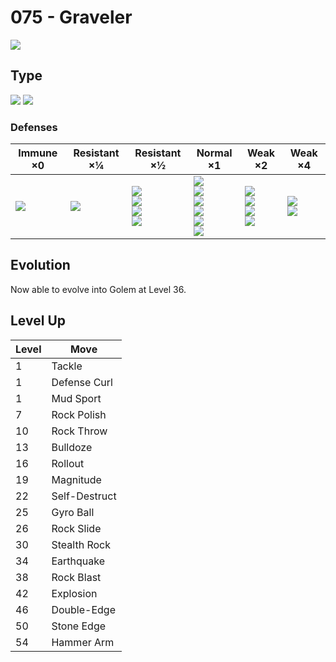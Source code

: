 # 075 - Graveler
![][075]

## Type

![][rock]  ![][ground]

### Defenses

Immune ×0         | Resistant ×¼    | Resistant ×½                                                | Normal ×1                                                                                 | Weak ×2                                                       | Weak ×4                       | 
---               | ---             | ---                                                         | ---                                                                                       | ---                                                           | ---                           | 
![][electric]<br> | ![][poison]<br> | ![][normal]<br> ![][flying]<br> ![][rock]<br> ![][fire]<br> | ![][bug]<br> ![][ghost]<br> ![][psychic]<br> ![][dragon]<br> ![][dark]<br> ![][fairy]<br> | ![][fighting]<br> ![][ground]<br> ![][steel]<br> ![][ice]<br> | ![][water]<br> ![][grass]<br> | 

## Evolution
Now able to evolve into Golem at Level 36.

## Level Up

Level | Move          | 
---   | ---           | 
1     | Tackle        | 
1     | Defense Curl  | 
1     | Mud Sport     | 
7     | Rock Polish   | 
10    | Rock Throw    | 
13    | Bulldoze      | 
16    | Rollout       | 
19    | Magnitude     | 
22    | Self-Destruct | 
25    | Gyro Ball     | 
26    | Rock Slide    | 
30    | Stealth Rock  | 
34    | Earthquake    | 
38    | Rock Blast    | 
42    | Explosion     | 
46    | Double-Edge   | 
50    | Stone Edge    | 
54    | Hammer Arm    | 

[075]: ../img/pokemon/075.png
[normal]: ../img/types/normal.png
[fire]: ../img/types/fire.png
[fighting]: ../img/types/fighting.png
[water]: ../img/types/water.png
[flying]: ../img/types/flying.png
[grass]: ../img/types/grass.png
[poison]: ../img/types/poison.png
[electric]: ../img/types/electric.png
[ground]: ../img/types/ground.png
[psychic]: ../img/types/psychic.png
[rock]: ../img/types/rock.png
[ice]: ../img/types/ice.png
[bug]: ../img/types/bug.png
[dragon]: ../img/types/dragon.png
[ghost]: ../img/types/ghost.png
[dark]: ../img/types/dark.png
[steel]: ../img/types/steel.png
[fairy]: ../img/types/fairy.png
